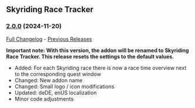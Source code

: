 ## Skyriding Race Tracker
### [2.0.0](https://github.com/diomsg-code/SkyridingRaceTracker/tree/2.0.0) (2024-11-20)
[Full Changelog](https://github.com/diomsg-code/SkyridingRaceTracker/compare/1.4.3...2.0.0) - [Previous Releases](https://github.com/diomsg-code/SkyridingRaceTracker/releases)

**Important note: With this version, the addon will be renamed to Skyriding Race Tracker. This release resets the settings to the default values.**

- Added: For each Skyriding race there is now a race time overview next to the corresponding quest window
- Changed: New addon name
- Changed: Small logo / icon modifications
- Updated: deDE, enUS localization
- Minor code adjustments
